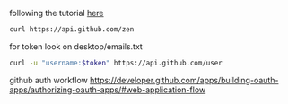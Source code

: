 following the tutorial [here](https://developer.github.com/v3/guides/getting-started/#conditional-requests) 

```bash
curl https://api.github.com/zen
```

for token look on desktop/emails.txt

```bash
curl -u "username:$token" https://api.github.com/user
```


github auth workflow 
https://developer.github.com/apps/building-oauth-apps/authorizing-oauth-apps/#web-application-flow